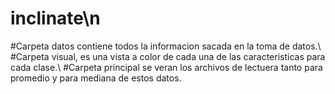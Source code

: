 # inclinate\n
#Carpeta datos contiene todos la informacion sacada en la toma de datos.\\
#Carpeta visual, es una vista a color de cada una de las caracteristicas para cada clase.\\
#Carpeta principal se veran los archivos de lectuera tanto para promedio y para mediana de estos datos.

